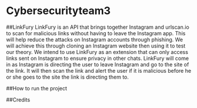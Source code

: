 # Cybersecurityteam3
##LinkFury
LinkFury is an API that brings together Instagram and urlscan.io to scan for malicious links without having to leave the Instagram app. This will help reduce the attacks on Instagram accounts through phishing.
We will achieve this through cloning an Instagram website then using it to test our theory. We intend to use LinkFury as an extension that can only access links sent on Instagram to ensure privacy in other chats.
LinkFury will come in as Instagram is directing the user to leave Instagram and go to the site of the link. It will then scan the link and alert the user if it is malicious before he or she goes to the site the link is directing them to.

##How to run the project

##Credits
